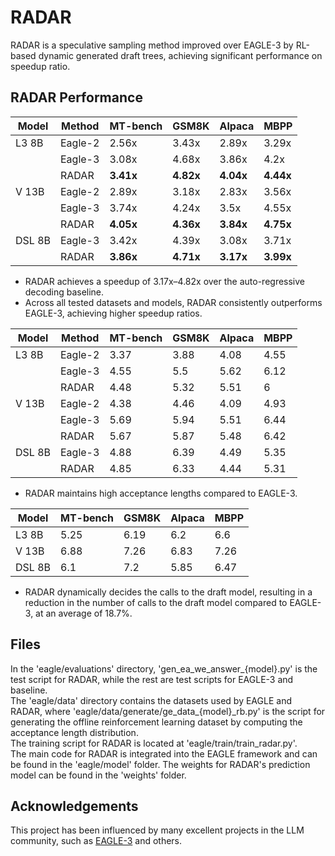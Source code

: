 # RADAR

RADAR is a speculative sampling method improved over EAGLE-3 by RL-based dynamic generated draft trees, achieving significant performance on speedup ratio.

## RADAR Performance

| Model  | Method  | MT-bench  | GSM8K     | Alpaca    | MBPP      |
| ------ | ------- | --------- | --------- | --------- | --------- |
| L3 8B  | Eagle-2 | 2.56x     | 3.43x     | 2.89x     | 3.29x     |
|        | Eagle-3 | 3.08x     | 4.68x     | 3.86x     | 4.2x      |
|        | RADAR | **3.41x** | **4.82x** | **4.04x** | **4.44x** |
| V 13B  | Eagle-2 | 2.89x     | 3.18x     | 2.83x     | 3.56x     |
|        | Eagle-3 | 3.74x     | 4.24x     | 3.5x      | 4.55x     |
|        | RADAR | **4.05x** | **4.36x** | **3.84x** | **4.75x** |
| DSL 8B | Eagle-3 | 3.42x     | 4.39x     | 3.08x     | 3.71x     |
|        | RADAR | **3.86x** | **4.71x** | **3.17x** | **3.99x** |

- RADAR achieves a speedup of 3.17x–4.82x over the auto-regressive decoding baseline.
- Across all tested datasets and models, RADAR consistently outperforms EAGLE-3, achieving higher speedup ratios.


| Model  | Method  | MT-bench | GSM8K | Alpaca | MBPP |
| ------ | ------- | -------- | ----- | ------ | ---- |
| L3 8B  | Eagle-2 | 3.37     | 3.88  | 4.08   | 4.55 |
|        | Eagle-3 | 4.55     | 5.5   | 5.62   | 6.12 |
|        | RADAR | 4.48     | 5.32  | 5.51   | 6    |
| V 13B  | Eagle-2 | 4.38     | 4.46  | 4.09   | 4.93 |
|        | Eagle-3 | 5.69     | 5.94  | 5.51   | 6.44 |
|        | RADAR | 5.67     | 5.87  | 5.48   | 6.42 |
| DSL 8B | Eagle-3 | 4.88     | 6.39  | 4.49   | 5.35 |
|        | RADAR | 4.85     | 6.33  | 4.44   | 5.31 |

- RADAR maintains high acceptance lengths compared to EAGLE-3.

| Model  | MT-bench | GSM8K | Alpaca | MBPP |
| ------ | -------- | ----- | ------ | ---- |
| L3 8B  | 5.25     | 6.19  | 6.2    | 6.6  |
| V 13B  | 6.88     | 7.26  | 6.83   | 7.26 |
| DSL 8B | 6.1      | 7.2   | 5.85   | 6.47 |

- RADAR dynamically decides the calls to the draft model, resulting in a reduction in the number of calls to the draft model compared to EAGLE-3, at an average of 18.7\%.

## Files
In the 'eagle/evaluations' directory, 'gen_ea_we_answer_{model}.py' is the test script for RADAR, while the rest are test scripts for EAGLE-3 and baseline.  
The 'eagle/data' directory contains the datasets used by EAGLE and RADAR, where 'eagle/data/generate/ge_data_{model}_rb.py' is the script for generating the offline reinforcement learning dataset by computing the acceptance length distribution.  
The training script for RADAR is located at 'eagle/train/train_radar.py'.  
The main code for RADAR is integrated into the EAGLE framework and can be found in the 'eagle/model' folder.
The weights for RADAR's prediction model can be found in the 'weights' folder.

## Acknowledgements

This project has been influenced by many excellent projects in the LLM community, such as [EAGLE-3](https://github.com/SafeAILab/EAGLE) and others.
